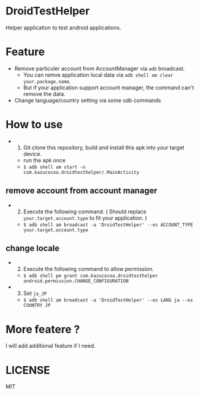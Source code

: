 # DroidTestHelper

Helper application to test android applications.

# Feature

- Remove particuler account from AccountManager via `adb` broadcast.
    - You can remve application local data via `adb shell am clear your.package.name`.
    - But if your application support account manager, the command can't remove the data.
- Change language/country setting via some sdb commands

# How to use

- 1. Git clone this repository, build and install this apk into your target device.
    - run the apk once
    - `$ adb shell am start -n com.kazucocoa.droidtesthelper/.MainActivity`

## remove account from account manager

- 2. Execute the following command. ( Should replace `your.target.account.type` to fit your application. )
    - `$ adb shell am broadcast -a 'DroidTestHelper' --es ACCOUNT_TYPE your.target.account.type`

## change locale

- 2. Execute the following command to allow permission.
    - ```$ adb shell pm grant com.kazucocoa.droidtesthelper android.permission.CHANGE_CONFIGURATION```
- 3. Set `ja_JP`
    - ```$ adb shell am broadcast -a 'DroidTestHelper' --es LANG ja --es COUNTRY JP```

# More featere ?

I will add additional feature if I need.

# LICENSE

MIT
